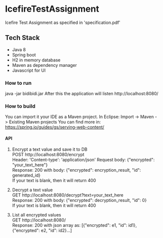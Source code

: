 # IcefireTestAssignment
Icefire Test Assignment as specified in 'specification.pdf'

## Tech Stack
* Java 8
* Spring boot
* H2 in memory database
* Maven as dependency manager
* Javascript for UI

### How to run
java -jar bidibidi.jar
After this the application will listen http://localhost:8080/

### How to build
You can import it your IDE as a Maven project.
In Eclipse: Import -> Maven -> Existing Maven projects
You can find more in: https://spring.io/guides/gs/serving-web-content/

#### API
1. Encrypt a text value and save it to DB  
POST http://localhost:8080/encrypt  
Header: 'Content-type': 'application/json'
Request body: {"encrypted": "your_text_here"}  
Response: 200 with body: {"encrypted": encryption_result, "id": generated_id}  
If your text is blank, then it will return 400

2. Decrypt a text value  
GET http://localhost:8080/decrypt?text=your_text_here  
Response: 200 with body: {"encrypted": decryption_result, "id": 0}  
If your text is blank, then it will return 400

3. List all encrypted values  
GET http://localhost:8080/  
Response: 200 with json array as: [{"encrypted": e1, "id": id1},{"encrypted": e2, "id": id2}...]
